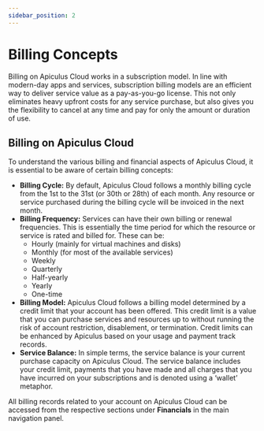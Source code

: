 ```yaml
---
sidebar_position: 2
---
```

# Billing Concepts
Billing on Apiculus Cloud works in a subscription model. In line with modern-day apps and services, subscription billing models are an efficient way to deliver service value as a pay-as-you-go license. This not only eliminates heavy upfront costs for any service purchase, but also gives you the flexibility to cancel at any time and pay for only the amount or duration of use.

## Billing on Apiculus Cloud

To understand the various billing and financial aspects of Apiculus Cloud, it is essential to be aware of certain billing concepts:

- **Billing Cycle:** By default, Apiculus Cloud follows a monthly billing cycle from the 1st to the 31st (or 30th or 28th) of each month. Any resource or service purchased during the billing cycle will be invoiced in the next month.
- **Billing Frequency:** Services can have their own billing or renewal frequencies. This is essentially the time period for which the resource or service is rated and billed for. These can be:
    - Hourly (mainly for virtual machines and disks)
    - Monthly (for most of the available services)
    - Weekly
    - Quarterly
    - Half-yearly
    - Yearly
    - One-time
- **Billing Model:** Apiculus Cloud follows a billing model determined by a credit limit that your account has been offered. This credit limit is a value that you can purchase services and resources up to without running the risk of account restriction, disablement, or termination. Credit limits can be enhanced by Apiculus based on your usage and payment track records.
- **Service Balance:** In simple terms, the service balance is your current purchase capacity on Apiculus Cloud. The service balance includes your credit limit, payments that you have made and all charges that you have incurred on your subscriptions and is denoted using a ‘wallet’ metaphor.

All billing records related to your account on Apiculus Cloud can be accessed from the respective sections under **Financials** in the main navigation panel.



